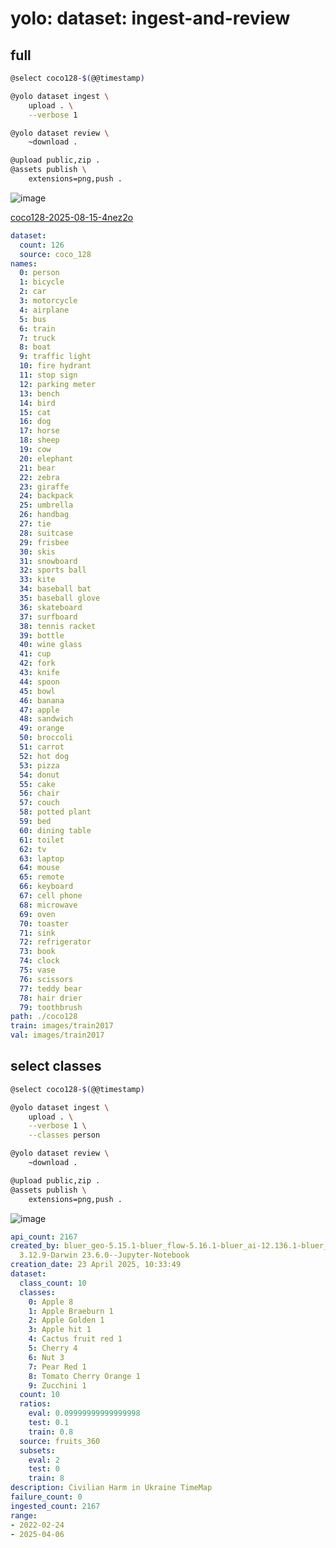 # yolo: dataset: ingest-and-review

## full

```bash
@select coco128-$(@@timestamp)

@yolo dataset ingest \
    upload . \
    --verbose 1

@yolo dataset review \
	~download .

@upload public,zip .
@assets publish \
    extensions=png,push .
```


![image](https://github.com/kamangir/assets/blob/main/coco128-2025-08-15-4nez2o/review.png?raw=true)

[coco128-2025-08-15-4nez2o](https://kamangir-public.s3.ir-thr-at1.arvanstorage.ir/coco128-2025-08-15-4nez2o.tar.gz)

```yaml
dataset:
  count: 126
  source: coco_128
names:
  0: person
  1: bicycle
  2: car
  3: motorcycle
  4: airplane
  5: bus
  6: train
  7: truck
  8: boat
  9: traffic light
  10: fire hydrant
  11: stop sign
  12: parking meter
  13: bench
  14: bird
  15: cat
  16: dog
  17: horse
  18: sheep
  19: cow
  20: elephant
  21: bear
  22: zebra
  23: giraffe
  24: backpack
  25: umbrella
  26: handbag
  27: tie
  28: suitcase
  29: frisbee
  30: skis
  31: snowboard
  32: sports ball
  33: kite
  34: baseball bat
  35: baseball glove
  36: skateboard
  37: surfboard
  38: tennis racket
  39: bottle
  40: wine glass
  41: cup
  42: fork
  43: knife
  44: spoon
  45: bowl
  46: banana
  47: apple
  48: sandwich
  49: orange
  50: broccoli
  51: carrot
  52: hot dog
  53: pizza
  54: donut
  55: cake
  56: chair
  57: couch
  58: potted plant
  59: bed
  60: dining table
  61: toilet
  62: tv
  63: laptop
  64: mouse
  65: remote
  66: keyboard
  67: cell phone
  68: microwave
  69: oven
  70: toaster
  71: sink
  72: refrigerator
  73: book
  74: clock
  75: vase
  76: scissors
  77: teddy bear
  78: hair drier
  79: toothbrush
path: ./coco128
train: images/train2017
val: images/train2017

```

## select classes

```bash
@select coco128-$(@@timestamp)

@yolo dataset ingest \
    upload . \
    --verbose 1 \
    --classes person

@yolo dataset review \
	~download .

@upload public,zip .
@assets publish \
    extensions=png,push .
```


![image](https://github.com/kamangir/assets/blob/main//review.png?raw=true)

[](https://kamangir-public.s3.ir-thr-at1.arvanstorage.ir/.tar.gz)

```yaml
api_count: 2167
created_by: bluer_geo-5.15.1-bluer_flow-5.16.1-bluer_ai-12.136.1-bluer_objects-6.96.1-bluer_options-5.86.1-torch-2.2.2-Python
  3.12.9-Darwin 23.6.0--Jupyter-Notebook
creation_date: 23 April 2025, 10:33:49
dataset:
  class_count: 10
  classes:
    0: Apple 8
    1: Apple Braeburn 1
    2: Apple Golden 1
    3: Apple hit 1
    4: Cactus fruit red 1
    5: Cherry 4
    6: Nut 3
    7: Pear Red 1
    8: Tomato Cherry Orange 1
    9: Zucchini 1
  count: 10
  ratios:
    eval: 0.09999999999999998
    test: 0.1
    train: 0.8
  source: fruits_360
  subsets:
    eval: 2
    test: 0
    train: 8
description: Civilian Harm in Ukraine TimeMap
failure_count: 0
ingested_count: 2167
range:
- 2022-02-24
- 2025-04-06

```
